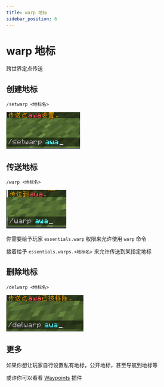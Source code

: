 ```yaml
---
title: warp 地标
sidebar_position: 6
---
```


# warp 地标

跨世界定点传送

## 创建地标

```
/setwarp <地标名>
```

![](_images/warp_1.png)

## 传送地标

```
/warp <地标名>
```

![](_images/warp_2.png)

你需要给予玩家 `essentials.warp` 权限来允许使用 `warp` 命令

接着给予 `essentials.warps.<地标名>` 来允许传送到某指定地标

## 删除地标

```
/delwarp <地标名>
```

![](_images/warp_3.png)

## 更多

如果你想让玩家自行设置私有地标，公开地标，甚至导航到地标等

或许你可以看看 [Waypoints](https://www.minebbs.com/resources/.9062) 插件
